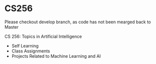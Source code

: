 # CS256

Please checkout develop branch, as code has not been mearged back to Master

CS 256: Topics in Artificial Intelligence
- Self Learning
- Class Assignments
- Projects Related to Machine Learning and AI
